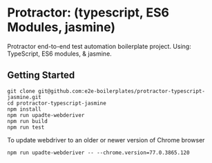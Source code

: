 # Protractor: (typescript, ES6 Modules, jasmine)
Protractor end-to-end test automation boilerplate project. Using: TypeScript, ES6 modules, & jasmine.

## Getting Started

    git clone git@github.com:e2e-boilerplates/protractor-typescript-jasmine.git
    cd protractor-typescript-jasmine
    npm install
    npm run upadte-webderiver
    npm run build
    npm run test

To update webdriver to an older or newer version of Chrome browser

    npm run upadte-webderiver -- --chrome.version=77.0.3865.120
